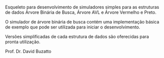 Esqueleto para desenvolvimento de simuladores simples para as estruturas de dados Árvore Binária de Busca, Árvore AVL e Árvore Vermelho e Preto.

O simulador de árvore binária de busca contém uma implementação básica de exemplo que pode ser utilizada para iniciar o desenvolvimento.

Versões simplificadas de cada estrutura de dados são oferecidas para pronta utilização.

Prof. Dr. David Buzatto